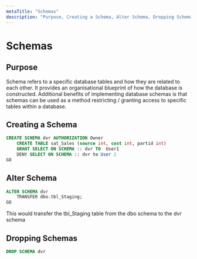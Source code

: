 ```yaml
---
metaTitle: "Schemas"
description: "Purpose, Creating a Schema, Alter Schema, Dropping Schemas"
---
```


# Schemas



## Purpose


Schema refers to a specific database tables and how they are related to each other. It provides an organisational blueprint of how the database is constructed. Additional benefits of implementing database schemas is that schemas can be used as a method restricting / granting access to specific tables within a database.



## Creating a Schema


```sql
CREATE SCHEMA dvr AUTHORIZATION Owner
    CREATE TABLE sat_Sales (source int, cost int, partid int)
    GRANT SELECT ON SCHEMA :: dvr TO  User1
    DENY SELECT ON SCHEMA :: dvr to User 2
GO

```



## Alter Schema


```sql
ALTER SCHEMA dvr
    TRANSFER dbo.tbl_Staging;
GO

```

This would transfer the tbl_Staging table from the dbo schema to the dvr schema



## Dropping Schemas


```sql
DROP SCHEMA dvr

```

